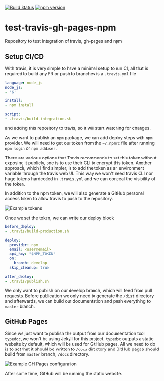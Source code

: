 [![Build Status](https://travis-ci.com/RecuencoJones/test-travis-gh-pages-npm.svg?token=aEFEyxH22R2zBRmM2Yab&branch=develop)](https://travis-ci.com/RecuencoJones/test-travis-gh-pages-npm)
[![npm version](https://badge.fury.io/js/test-travis-gh-pages-npm.svg)](https://badge.fury.io/js/test-travis-gh-pages-npm)

# test-travis-gh-pages-npm

Repository to test integration of travis, gh-pages and npm

## Setup CI/CD

With travis, it is very simple to have a minimal setup to run CI, all that is required to build any PR or push to 
branches is a `.travis.yml` file

```yaml
language: node_js
node_js: 
- '6'

install:
- npm install

script:
- .travis/build-integration.sh
```

and adding this repository to travis, so it will start watching for changes.

As we want to publish an `npm` package, we can add deploy steps with `npm` provider. We will need to get our token from the `~/.npmrc` file after running `npm login` or `npm adduser`.

There are various options that Travis recommends to set this token without exposing it publicly, one is to use their 
CLI to encrypt this token. 
Another approach, which I find simpler, is to add the token as an environment variable through the travis web UI. 
This way we won't need travis CLI nor huge tokens hardcoded in `.travis.yml` and we can conceal the visibility of the 
token.

In addition to the npm token, we will also generate a GitHub personal access token to allow travis to push to the repository.

![Example tokens](https://i.imgur.com/3LCqMTW.png)

Once we set the token, we can write our deploy block

```yaml
before_deploy:
- .travis/build-production.sh

deploy:
  provider: npm
  email: <user@email>
  api_key: "$NPM_TOKEN"
  on:
    branch: develop
  skip_cleanup: true

after_deploy:
- .travis/publish.sh
```

We only want to publish on our develop branch, which will feed from pull requests. 
Before publication we only need to generate the `/dist` directory and afterwards, we can build our documentation and 
push everything to `master` branch.

## GitHub Pages

Since we just want to publish the output from our documentation tool `typedoc`, we won't be using Jekyll for this project.
`typedoc` outputs a static website by default, which will be used for GitHub pages. All we need to do is to set that it 
should be written to `/docs` directory and GitHub pages should build from `master` branch, `/docs` directory.

![Example GH Pages configuration](https://i.imgur.com/daOwMDx.png)

After some time, GitHub will be running the static website.
